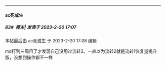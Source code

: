 
*****

####  ac死或生  
##### 83#         楼主| 发表于 2023-2-20 17:07

 本帖最后由 ac死或生 于 2023-2-20 17:08 编辑 

md打到三周目了才发现自己没用过流转2。一直以为流转2就是流转1恢复量提升版，没想到操作都不一样

